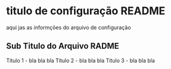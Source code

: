 # titulo de configuração README

aqui jas as informções do arquivo de configuração

## Sub Titulo do Arquivo RADME

Título 1 - bla bla bla
Título 2 - bla bla bla 
Título 3 - bla bla bla